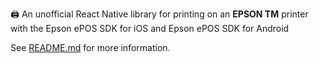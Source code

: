 🖨️ An unofficial React Native library for printing on an **EPSON TM** printer with the Epson ePOS SDK for iOS and Epson ePOS SDK for Android

See [README.md](https://github.com/tr3v3r/react-native-esc-pos-printer) for more information.
